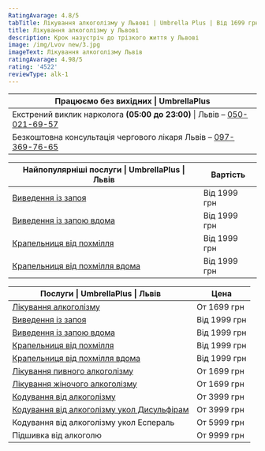 ```yaml
---
RatingAvarage: 4.8/5
tabTitle: Лікування алкоголізму у Львові | Umbrella Plus | Від 1699 грн
title: Лікування алкоголізму у Львові
description: Крок назустріч до трізкого життя у Львові
image: /img/Lvov new/3.jpg
imageText: Лікування алкоголізму Львів
ratingAvarage: 4.98/5
rating: '4522'
reviewType: alk-1
---
```


| Працюємо без вихідних \| UmbrellaPlus                                                      |
| ------------------------------------------------------------------------------------------ |
| Екстрений виклик нарколога **(05:00 до 23:00)** \| Львів – [050-021-69-57](tel:0500216957) |
| Безкоштовна консультація чергового лікаря Львів – [097-369-76-65](tel:0973697665)          |

| Найпопулярніші послуги \| UmbrellaPlus \| Львів                      | Вартість     |
| -------------------------------------------------------------------- | ------------ |
| [Виведення із запоя](vivod-iz-zapoia-lvov-ua)                        | Від 1999 грн |
| [Виведення із запою вдома](Vivod-iz-zapoia-na-domy-lvіv-ua)          | Від 1999 грн |
| [Крапельниця від похмілля](Kapelnica_ot_alkogola_lvov)               | Від 1999 грн |
| [Крапельниця від похмілля вдома](Kapelnica_ot_alkogola_na-domy-lvіv) | Від 1999 грн |

| Послуги \| UmbrellaPlus \| Львів                                                     | Цена         |
| ------------------------------------------------------------------------------------ | ------------ |
| [Лікування алкоголізму](lechenie-alkogolizma-ua)                                     | От 1699 грн  |
| [Виведення із запоя](vivod-iz-zapoia-lvov-ua)                                        | Від 1999 грн |
| [Виведення із запою вдома](Vivod-iz-zapoia-na-domy-lvіv-ua)                          | Від 1999 грн |
| [Крапельниця від похмілля](Kapelnica_ot_alkogola_lvov)                               | Від 1999 грн |
| [Крапельниця від похмілля вдома](Kapelnica_ot_alkogola_na-domy-lvіv)                 | Від 1999 грн |
| [Лікування пивного алкоголізму](lechenie-pivnogo-alkogolizma-lviv-ua)                | От 1699 грн  |
| [Лікування жіночого алкоголізму](lechenie-jenskogo-alkogolizma-lviv)                 | От 1699 грн  |
| [Кодування від алкоголізму](kodirovka-ot-alkogolia-lviv-ua)                          | От 3999 грн  |
| [Кодування від алкоголізму укол Дисульфірам](kodirovka-ot-alkogolia-disulfiram-lviv) | От 3999 грн  |
| Кодування від алкоголізму укол Еспераль                                              | От 5999 грн  |
| Підшивка від алкоголю                                                                | От 9999 грн  |
